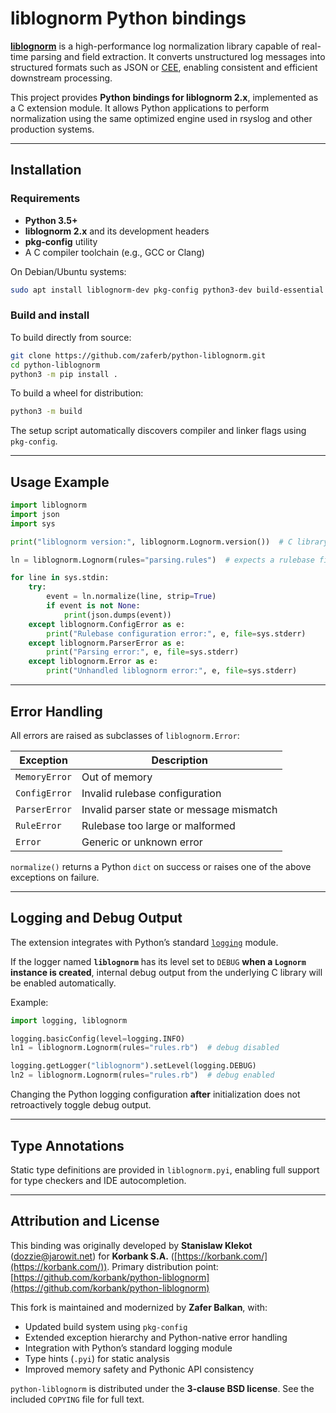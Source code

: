 # liblognorm Python bindings

[**liblognorm**](https://www.liblognorm.com/) is a high-performance log normalization library capable of real-time parsing and field extraction. It converts unstructured log messages into structured formats such as JSON or [CEE](https://cee.mitre.org/), enabling consistent and efficient downstream processing.

This project provides **Python bindings for liblognorm 2.x**, implemented as a C extension module.
It allows Python applications to perform normalization using the same optimized engine used in rsyslog and other production systems.

---

## Installation

### Requirements

* **Python 3.5+**
* **liblognorm 2.x** and its development headers
* **pkg-config** utility
* A C compiler toolchain (e.g., GCC or Clang)

On Debian/Ubuntu systems:

```bash
sudo apt install liblognorm-dev pkg-config python3-dev build-essential
```

### Build and install

To build directly from source:

```bash
git clone https://github.com/zaferb/python-liblognorm.git
cd python-liblognorm
python3 -m pip install .
```

To build a wheel for distribution:

```bash
python3 -m build
```

The setup script automatically discovers compiler and linker flags using `pkg-config`.

---

## Usage Example

```python
import liblognorm
import json
import sys

print("liblognorm version:", liblognorm.Lognorm.version())  # C library version

ln = liblognorm.Lognorm(rules="parsing.rules")  # expects a rulebase file

for line in sys.stdin:
    try:
        event = ln.normalize(line, strip=True)
        if event is not None:
            print(json.dumps(event))
    except liblognorm.ConfigError as e:
        print("Rulebase configuration error:", e, file=sys.stderr)
    except liblognorm.ParserError as e:
        print("Parsing error:", e, file=sys.stderr)
    except liblognorm.Error as e:
        print("Unhandled liblognorm error:", e, file=sys.stderr)
```

---

## Error Handling

All errors are raised as subclasses of `liblognorm.Error`:

| Exception     | Description                              |
| ------------- | ---------------------------------------- |
| `MemoryError` | Out of memory                            |
| `ConfigError` | Invalid rulebase configuration           |
| `ParserError` | Invalid parser state or message mismatch |
| `RuleError`   | Rulebase too large or malformed          |
| `Error`       | Generic or unknown error                 |

`normalize()` returns a Python `dict` on success or raises one of the above exceptions on failure.

---

## Logging and Debug Output

The extension integrates with Python’s standard [`logging`](https://docs.python.org/3/library/logging.html) module.

If the logger named **`liblognorm`** has its level set to `DEBUG` **when a `Lognorm` instance is created**, internal debug output from the underlying C library will be enabled automatically.

Example:

```python
import logging, liblognorm

logging.basicConfig(level=logging.INFO)
ln1 = liblognorm.Lognorm(rules="rules.rb")  # debug disabled

logging.getLogger("liblognorm").setLevel(logging.DEBUG)
ln2 = liblognorm.Lognorm(rules="rules.rb")  # debug enabled
```

Changing the Python logging configuration **after** initialization does not retroactively toggle debug output.

---

## Type Annotations

Static type definitions are provided in `liblognorm.pyi`, enabling full support for type checkers and IDE autocompletion.

---

## Attribution and License

This binding was originally developed by **Stanislaw Klekot** ([dozzie@jarowit.net](mailto:dozzie@jarowit.net)) for **Korbank S.A.** ([https://korbank.com/](https://korbank.com/)).
Primary distribution point: [https://github.com/korbank/python-liblognorm](https://github.com/korbank/python-liblognorm)

This fork is maintained and modernized by **Zafer Balkan**, with:

* Updated build system using `pkg-config`
* Extended exception hierarchy and Python-native error handling
* Integration with Python’s standard logging module
* Type hints (`.pyi`) for static analysis
* Improved memory safety and Pythonic API consistency

`python-liblognorm` is distributed under the **3-clause BSD license**.
See the included `COPYING` file for full text.